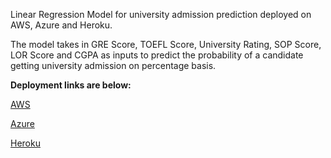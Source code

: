 
Linear Regression Model for university admission prediction deployed on AWS, Azure and Heroku.

The model takes in GRE Score, TOEFL Score, University Rating, SOP Score, LOR Score and CGPA as inputs to predict the probability of a candidate getting university admission on percentage basis. 

**Deployment links are below:**

[AWS](http://linearregressiondeploy-env.eba-9jdrquhj.eu-west-1.elasticbeanstalk.com)

[Azure](https://linearregression-deploy.azurewebsites.net)

[Heroku](https://linearregression-deploy.herokuapp.com)
